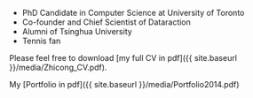 * PhD Candidate in Computer Science at University of Toronto
* Co-founder and Chief Scientist of Dataraction
* Alumni of Tsinghua University
* Tennis fan

Please feel free to download [my full CV in pdf]({{ site.baseurl }}/media/Zhicong_CV.pdf).

My [Portfolio in pdf]({{ site.baseurl }}/media/Portfolio2014.pdf)